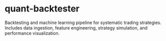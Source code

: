 # quant-backtester
Backtesting and machine learning pipeline for systematic trading strategies. Includes data ingestion, feature engineering, strategy simulation, and performance visualization.
